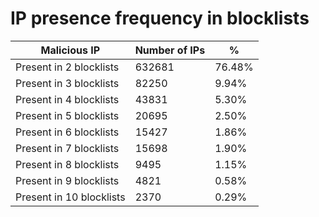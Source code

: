 # IP presence frequency in blocklists
| Malicious IP | Number of IPs | % |
|----|----|----|
| Present in 2 blocklists | 632681 | 76.48% |
| Present in 3 blocklists | 82250 | 9.94% |
| Present in 4 blocklists | 43831 | 5.30% |
| Present in 5 blocklists | 20695 | 2.50% |
| Present in 6 blocklists | 15427 | 1.86% |
| Present in 7 blocklists | 15698 | 1.90% |
| Present in 8 blocklists | 9495 | 1.15% |
| Present in 9 blocklists | 4821 | 0.58% |
| Present in 10 blocklists | 2370 | 0.29% |
